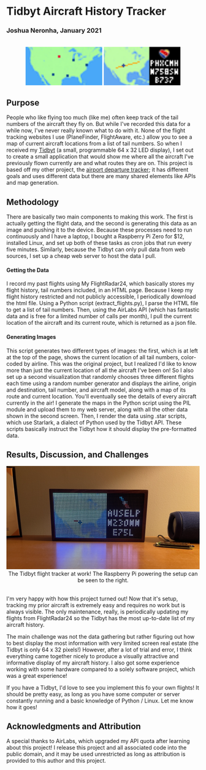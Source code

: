 <h1>Tidbyt Aircraft History Tracker</h1>
<h3>Joshua Neronha, January 2021</h3>
<br>
<center>
<img src="render/display.webp" height = 100></img>
<img src="render/display_beta.webp" height = 100></img>
</center>
<h2>Purpose</h2>
<p>People who like flying too much (like me) often keep track of the tail numbers of the aircraft they fly on. But while I've recorded this data for a while now, I've never really known what to do with it. None of the flight tracking websites I use (PlaneFinder, FlightAware, etc.) allow you to see a map of current aircraft locations from a list of tail numbers. So when I received my <a href="tidbyt.com">Tidbyt</a> (a small, programmable 64 x 32 LED display), I set out to create a small application that would show me where all the aircraft I've previously flown currently are and what routes they are on. This project is based off my other project, the <a href="planerange.me">airport departure tracker</a>; it has different goals and uses different data but there are many shared elements like APIs and map generation.</p>

<h2>Methodology</h2>
<p>There are basically two main components to making this work. The first is actually getting the flight data, and the second is generating this data as an image and pushing it to the device. Because these processes need to run continuously and I have a laptop, I bought a Raspberry Pi Zero for $12, installed Linux, and set up both of these tasks as cron jobs that run every five minutes. Similarly, because the Tidbyt can only pull data from web sources, I set up a cheap web server to host the data I pull.</p>

<h4>Getting the Data</h4>
<p>I record my past flights using My FlightRadar24, which basically stores my flight history, tail numbers included, in an HTML page. Because I keep my flight history restricted and not publicly accessible, I periodically download the html file. Using a Python script (extract_flights.py), I parse the HTML file to get a list of tail numbers. Then, using the AirLabs API (which has fantastic data and is free for a limited number of calls per month), I pull the current location of the aircraft and its current route, which is returned as a json file.</p>

<h4>Generating Images</h4>
<p>This script generates two different types of images: the first, which is at left at the top of the page, shows the current location of all tail numbers, color-coded by airline. This was the original project, but I realized I'd like to know more than just the current location of all the aircraft I've been on! So I also set up a second visualization that randomly chooses three different flights each time using a random number generator and displays the airline, origin and destination, tail number, and aircraft model, along with a map of its route and current location. You'll eventually see the details of every aircraft currently in the air! I generate the maps in the Python script using the PIL module and upload them to my web server, along with all the other data shown in the second screen. Then, I render the data using .star scripts, which use Starlark, a dialect of Python used by the Tidbyt API. These scripts basically instruct the Tidbyt how it should display the pre-formatted data.</p>

<h2>Results, Discussion, and Challenges</h2>
<center><img src = "resources/inuse.png"</img>The Tidbyt flight tracker at work! The Raspberry Pi powering the setup can be seen to the right.</center>
<br>
<p>I'm very happy with how this project turned out! Now that it's setup, tracking my prior aircraft is extremely easy and requires no work but is always visible. The only maintenance, really, is periodically updating my flights from FlightRadar24 so the Tidbyt has the most up-to-date list of my aircraft history.</p>
<p>The main challenge was not the data gathering but rather figuring out how to best display the most information with very limited screen real estate (the Tidbyt is only 64 x 32 pixels!) However, after a lot of trial and error, I think everything came together nicely to produce a visually attractive and informative display of my aircraft history. I also got some experience working with some hardware compared to a solely software project, which was a great experience!</p>
<p>If you have a Tidbyt, I'd love to see you implement this fo your own flights! It should be pretty easy, as long as you have some computer or server constantly running and a basic knowledge of Python / Linux. Let me know how it goes!</p>

<h2>Acknowledgments and Attribution</h2>
<p>A special thanks to AirLabs, which upgraded my API quota after learning about this project! I release this project and all associated code into the public domain, and it may be used unrestricted as long as attribution is provided to this author and this project.
